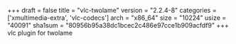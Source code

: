 +++
draft = false
title = "vlc-twolame"
version = "2.2.4-8"
categories = ['xmultimedia-extra', 'vlc-codecs']
arch = "x86_64"
size = "10224"
usize = "40091"
sha1sum = "80956b95a38dc1bcec2c486e97cce1b909acfdf9"
+++
vlc plugin for twolame